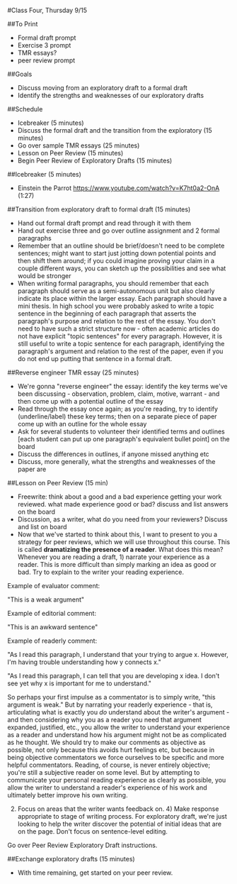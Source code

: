 #Class Four, Thursday 9/15

##To Print
- Formal draft prompt
- Exercise 3 prompt
- TMR essays?
- peer review prompt 

##Goals
- Discuss moving from an exploratory draft to a formal draft  
- Identify the strengths and weaknesses of our exploratory drafts

##Schedule
- Icebreaker (5 minutes)
- Discuss the formal draft and the transition from the exploratory (15 minutes)
- Go over sample TMR essays (25 minutes)
- Lesson on Peer Review (15 minutes)
- Begin Peer Review of Exploratory Drafts (15 minutes)

##Icebreaker (5 minutes)
- Einstein the Parrot https://www.youtube.com/watch?v=K7ht0a2-OnA (1:27)

##Transition from exploratory draft to formal draft (15 minutes)
- Hand out formal draft prompt and read through it with them
- Hand out exercise three and go over outline assignment and 2 formal paragraphs
- Remember that an outline should be brief/doesn't need to be complete sentences; might want to start just jotting down potential points and then shift them around; if you could imagine proving your claim in a couple different ways, you can sketch up the possibilities and see what would be stronger
- When writing formal paragraphs, you should remember that each paragraph should serve as a semi-autonomous unit but also clearly indicate its place within the larger essay. Each paragraph should have a mini thesis. In high school you were probably asked to write a topic sentence in the beginning of each paragraph that asserts the paragraph's purpose and relation to the rest of the essay. You don't need to have such a strict structure now - often academic articles do not have explicit "topic sentences" for every paragraph. However, it is still useful to write a topic sentence for each paragraph, identifying the paragraph's argument and relation to the rest of the paper, even if you do not end up putting that sentence in a formal draft.  

##Reverse engineer TMR essay (25 minutes)
- We're gonna "reverse engineer" the essay: identify the key terms we've been discussing - observation, problem, claim, motive, warrant - and then come up with a potential outline of the essay
- Read through the essay once again; as you're reading, try to identify (underline/label) these key terms; then on a separate piece of paper come up with an outline for the whole essay
- Ask for several students to volunteer their identified terms and outlines [each student can put up one paragraph's equivalent bullet point] on the board
- Discuss the differences in outlines, if anyone missed anything etc
- Discuss, more generally, what the strengths and weaknesses of the paper are

##Lesson on Peer Review (15 min)
- Freewrite: think about a good and a bad experience getting your work reviewed. what made experience good or bad? discuss and list answers on the board
- Discussion, as a writer, what do you need from your reviewers? Discuss and list on board
- Now that we've started to think about this, I want to present to you a strategy for peer reviews, which we will use throughout this course. This is called **dramatizing the presence of a reader**. What does this mean? Whenever you are reading a draft, 1) narrate your experience as a reader. This is more difficult than simply marking an idea as good or bad. Try to explain to the writer your reading experience.

Example of evaluator comment:

"This is a weak argument"

Example of editorial comment:

"This is an awkward sentence"

Example of readerly comment:

"As I read this paragraph, I understand that your trying to argue x. However, I'm having trouble understanding how y connects x."

"As I read this paragraph, I can tell that you are developing x idea. I don't see yet why x is important for me to understand."

So perhaps your first impulse as a commentator is to simply write, "this argument is weak." But by narrating your readerly experience - that is, articulating what is exactly you _do_ understand about the writer's argument - and then considering why you as a reader you need that argument expanded, justified, etc., you allow the writer to understand your experience as a reader and understand how his argument might not be as complicated as he thought. We should try to make our comments as objective as possible, not only because this avoids hurt feelings etc, but because in being objective commentators we force ourselves to be specific and more helpful commentators. Reading, of course, is never entirely objective; you're still a subjective reader on some level. But by attempting to communicate your personal reading experience as clearly as possible, you allow the writer to understand a reader's experience of his work and ultimately better improve his own writing.

2) Focus on areas that the writer wants feedback on. 4) Make response appropriate to stage of writing process. For exploratory draft, we're just looking to help the writer discover the potential of initial ideas that are on the page. Don't focus on sentence-level editing.

Go over Peer Review Exploratory Draft instructions.

##Exchange exploratory drafts (15 minutes)
- With time remaining, get started on your peer review.
